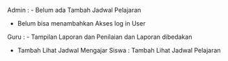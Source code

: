 Admin : - Belum ada Tambah Jadwal Pelajaran
- Belum bisa menambahkan Akses log in User

Guru : - Tampilan Laporan dan Penilaian dan Laporan dibedakan
 - Tambah Lihat Jadwal Mengajar
Siswa : Tambah Lihat Jadwal Pelajaran


